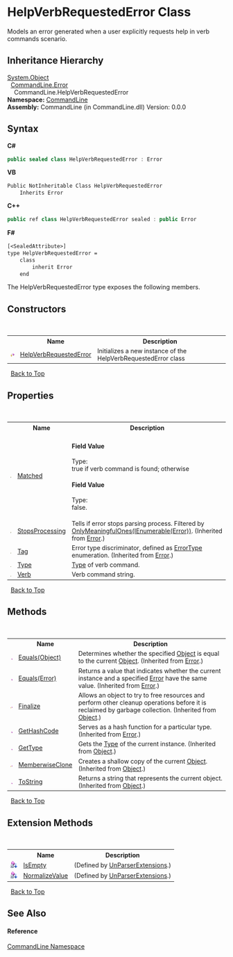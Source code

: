 # HelpVerbRequestedError Class
 

Models an error generated when a user explicitly requests help in verb commands scenario.


## Inheritance Hierarchy
<a href="https://docs.microsoft.com/dotnet/api/system.object" target="_blank">System.Object</a><br />&nbsp;&nbsp;<a href="T_CommandLine_Error">CommandLine.Error</a><br />&nbsp;&nbsp;&nbsp;&nbsp;CommandLine.HelpVerbRequestedError<br />
**Namespace:**&nbsp;<a href="N_CommandLine">CommandLine</a><br />**Assembly:**&nbsp;CommandLine (in CommandLine.dll) Version: 0.0.0

## Syntax

**C#**<br />
``` C#
public sealed class HelpVerbRequestedError : Error
```

**VB**<br />
``` VB
Public NotInheritable Class HelpVerbRequestedError
	Inherits Error
```

**C++**<br />
``` C++
public ref class HelpVerbRequestedError sealed : public Error
```

**F#**<br />
``` F#
[<SealedAttribute>]
type HelpVerbRequestedError =  
    class
        inherit Error
    end
```

The HelpVerbRequestedError type exposes the following members.


## Constructors
&nbsp;<table><tr><th></th><th>Name</th><th>Description</th></tr><tr><td>![Protected method](media/protmethod.gif "Protected method")</td><td><a href="M_CommandLine_HelpVerbRequestedError__ctor">HelpVerbRequestedError</a></td><td>
Initializes a new instance of the HelpVerbRequestedError class</td></tr></table>&nbsp;
<a href="#helpverbrequestederror-class">Back to Top</a>

## Properties
&nbsp;<table><tr><th></th><th>Name</th><th>Description</th></tr><tr><td>![Public property](media/pubproperty.gif "Public property")</td><td><a href="P_CommandLine_HelpVerbRequestedError_Matched">Matched</a></td><td>


#### Field Value
Type: <br />true if verb command is found; otherwise 

#### Field Value
Type: <br />false.</td></tr><tr><td>![Public property](media/pubproperty.gif "Public property")</td><td><a href="P_CommandLine_Error_StopsProcessing">StopsProcessing</a></td><td>
Tells if error stops parsing process. Filtered by <a href="M_CommandLine_ErrorExtensions_OnlyMeaningfulOnes">OnlyMeaningfulOnes(IEnumerable(Error))</a>.
 (Inherited from <a href="T_CommandLine_Error">Error</a>.)</td></tr><tr><td>![Public property](media/pubproperty.gif "Public property")</td><td><a href="P_CommandLine_Error_Tag">Tag</a></td><td>
Error type discriminator, defined as <a href="T_CommandLine_ErrorType">ErrorType</a> enumeration.
 (Inherited from <a href="T_CommandLine_Error">Error</a>.)</td></tr><tr><td>![Public property](media/pubproperty.gif "Public property")</td><td><a href="P_CommandLine_HelpVerbRequestedError_Type">Type</a></td><td><a href="https://docs.microsoft.com/dotnet/api/system.type" target="_blank">Type</a> of verb command.</td></tr><tr><td>![Public property](media/pubproperty.gif "Public property")</td><td><a href="P_CommandLine_HelpVerbRequestedError_Verb">Verb</a></td><td>
Verb command string.</td></tr></table>&nbsp;
<a href="#helpverbrequestederror-class">Back to Top</a>

## Methods
&nbsp;<table><tr><th></th><th>Name</th><th>Description</th></tr><tr><td>![Public method](media/pubmethod.gif "Public method")</td><td><a href="M_CommandLine_Error_Equals_1">Equals(Object)</a></td><td>
Determines whether the specified <a href="https://docs.microsoft.com/dotnet/api/system.object" target="_blank">Object</a> is equal to the current <a href="https://docs.microsoft.com/dotnet/api/system.object" target="_blank">Object</a>.
 (Inherited from <a href="T_CommandLine_Error">Error</a>.)</td></tr><tr><td>![Public method](media/pubmethod.gif "Public method")</td><td><a href="M_CommandLine_Error_Equals">Equals(Error)</a></td><td>
Returns a value that indicates whether the current instance and a specified <a href="T_CommandLine_Error">Error</a> have the same value.
 (Inherited from <a href="T_CommandLine_Error">Error</a>.)</td></tr><tr><td>![Protected method](media/protmethod.gif "Protected method")</td><td><a href="https://docs.microsoft.com/dotnet/api/system.object.finalize#System_Object_Finalize" target="_blank">Finalize</a></td><td>
Allows an object to try to free resources and perform other cleanup operations before it is reclaimed by garbage collection.
 (Inherited from <a href="https://docs.microsoft.com/dotnet/api/system.object" target="_blank">Object</a>.)</td></tr><tr><td>![Public method](media/pubmethod.gif "Public method")</td><td><a href="M_CommandLine_Error_GetHashCode">GetHashCode</a></td><td>
Serves as a hash function for a particular type.
 (Inherited from <a href="T_CommandLine_Error">Error</a>.)</td></tr><tr><td>![Public method](media/pubmethod.gif "Public method")</td><td><a href="https://docs.microsoft.com/dotnet/api/system.object.gettype#System_Object_GetType" target="_blank">GetType</a></td><td>
Gets the <a href="https://docs.microsoft.com/dotnet/api/system.type" target="_blank">Type</a> of the current instance.
 (Inherited from <a href="https://docs.microsoft.com/dotnet/api/system.object" target="_blank">Object</a>.)</td></tr><tr><td>![Protected method](media/protmethod.gif "Protected method")</td><td><a href="https://docs.microsoft.com/dotnet/api/system.object.memberwiseclone#System_Object_MemberwiseClone" target="_blank">MemberwiseClone</a></td><td>
Creates a shallow copy of the current <a href="https://docs.microsoft.com/dotnet/api/system.object" target="_blank">Object</a>.
 (Inherited from <a href="https://docs.microsoft.com/dotnet/api/system.object" target="_blank">Object</a>.)</td></tr><tr><td>![Public method](media/pubmethod.gif "Public method")</td><td><a href="https://docs.microsoft.com/dotnet/api/system.object.tostring#System_Object_ToString" target="_blank">ToString</a></td><td>
Returns a string that represents the current object.
 (Inherited from <a href="https://docs.microsoft.com/dotnet/api/system.object" target="_blank">Object</a>.)</td></tr></table>&nbsp;
<a href="#helpverbrequestederror-class">Back to Top</a>

## Extension Methods
&nbsp;<table><tr><th></th><th>Name</th><th>Description</th></tr><tr><td>![Private Extension Method](media/privextension.gif "Private Extension Method")</td><td><a href="M_CommandLine_UnParserExtensions_IsEmpty">IsEmpty</a></td><td> (Defined by <a href="T_CommandLine_UnParserExtensions">UnParserExtensions</a>.)</td></tr><tr><td>![Private Extension Method](media/privextension.gif "Private Extension Method")</td><td><a href="M_CommandLine_UnParserExtensions_NormalizeValue">NormalizeValue</a></td><td> (Defined by <a href="T_CommandLine_UnParserExtensions">UnParserExtensions</a>.)</td></tr></table>&nbsp;
<a href="#helpverbrequestederror-class">Back to Top</a>

## See Also


#### Reference
<a href="N_CommandLine">CommandLine Namespace</a><br />